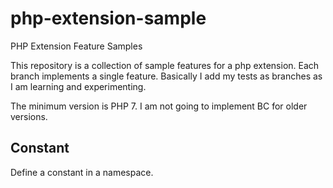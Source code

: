 # php-extension-sample
PHP Extension Feature Samples

This repository is a collection of sample features for a php extension. 
Each branch implements a single feature. Basically I add my tests as branches 
as I am learning and experimenting.

The minimum version is PHP 7. I am not going to implement BC for older versions.

## Constant

Define a constant in a namespace.
